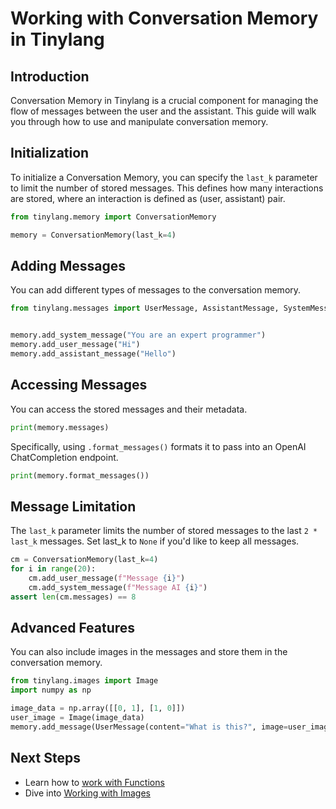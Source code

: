 # Working with Conversation Memory in Tinylang

## Introduction

Conversation Memory in Tinylang is a crucial component for managing the flow of messages between the user and the assistant. This guide will walk you through how to use and manipulate conversation memory.


## Initialization

To initialize a Conversation Memory, you can specify the `last_k` parameter to limit the number of stored messages. This defines how many interactions are stored, where an interaction is defined as (user, assistant) pair.

```python
from tinylang.memory import ConversationMemory

memory = ConversationMemory(last_k=4)
```

## Adding Messages

You can add different types of messages to the conversation memory.

```python
from tinylang.messages import UserMessage, AssistantMessage, SystemMessage


memory.add_system_message("You are an expert programmer")
memory.add_user_message("Hi")
memory.add_assistant_message("Hello")
```

## Accessing Messages

You can access the stored messages and their metadata.

```python
print(memory.messages)
```

Specifically, using `.format_messages()` formats it to pass into an OpenAI ChatCompletion endpoint.

```python
print(memory.format_messages())
```

## Message Limitation

The `last_k` parameter limits the number of stored messages to the last `2 * last_k` messages. Set last_k to `None` if you'd like to keep all messages.

```python
cm = ConversationMemory(last_k=4)
for i in range(20):
    cm.add_user_message(f"Message {i}")
    cm.add_system_message(f"Message AI {i}")
assert len(cm.messages) == 8
```

## Advanced Features

You can also include images in the messages and store them in the conversation memory.

```python
from tinylang.images import Image
import numpy as np

image_data = np.array([[0, 1], [1, 0]])
user_image = Image(image_data)
memory.add_message(UserMessage(content="What is this?", image=user_image))
```

## Next Steps

- Learn how to [work with Functions](functions.md)
- Dive into [Working with Images](images.md)
